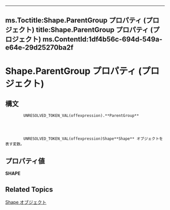 
---
ms.Toctitle:Shape.ParentGroup プロパティ (プロジェクト)
title:Shape.ParentGroup プロパティ (プロジェクト)
ms.ContentId:1df4b56c-694d-549a-e64e-29d25270ba2f
---
# Shape.ParentGroup プロパティ (プロジェクト)





## 構文

            UNRESOLVED_TOKEN_VAL(offexpression).**ParentGroup**




            UNRESOLVED_TOKEN_VAL(offexpression)Shape**Shape** オブジェクトを表す変数。



## プロパティ値
**SHAPE**



## Related Topics

[Shape オブジェクト](d2b32bcd-5595-a4a7-9772-feb25fd0103a.md)




